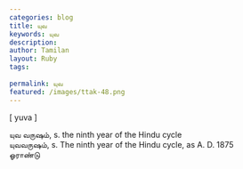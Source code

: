 ```yaml
---
categories: blog
title: யுவ
keywords: யுவ
description: 
author: Tamilan
layout: Ruby
tags: 
 
permalink: யுவ
featured: /images/ttak-48.png
---
```

  
[ yuva ]  
  
யுவ வருஷம், s. the ninth year of the Hindu cycle  
யுவவருஷம், s. The ninth year of the Hindu cycle, as A. D. 1875  
ஓராண்டு
